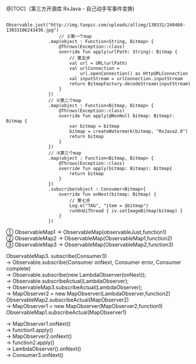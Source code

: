 @[TOC]（第三方开源库 RxJava - 自己动手写事件变换)

```
            Observable.just("http://img.taopic.com/uploads/allimg/130331/240460-13033106243430.jpg")
            		// ①第一个map
                .map(object : Function<String, Bitmap> {
                    @Throws(Exception::class)
                    override fun apply(urlPath: String): Bitmap {
                        // 第五步
                        val url = URL(urlPath)
                        val urlConnection =
                            url.openConnection() as HttpURLConnection
                        val inputStream = urlConnection.inputStream
                        return BitmapFactory.decodeStream(inputStream)
                    }
                })
                // ②第二个map
                .map(object : Function<Bitmap, Bitmap> {
                    @Throws(Exception::class)
                    override fun apply(@NonNull bitmap: Bitmap): Bitmap {
                        var bitmap = bitmap
                        bitmap = createWatermark(bitmap, "RxJava2.0")
                        return bitmap
                    }
                })
                // ③第三个map
                .map(object : Function<Bitmap, Bitmap> {
                    @Throws(Exception::class)
                    override fun apply(bitmap: Bitmap): Bitmap{
                        return bitmap
                    }
                })
                .subscribe(object : Consumer<Bitmap>{
                    override fun onNext(bitmap: Bitmap) {
                        // 第七步
                        Log.e("TAG", "item = $bitmap")
                        runOnUiThread { iv.setImageBitmap(bitmap) }
                    }
                })
```


①  ObservableMap1 ->  ObservableMap(observableJust,function1)  
②  ObservableMap2 ->  ObservableMap(ObservableMap1,function2)  
③  ObservableMap3 ->  ObservableMap(ObservableMap2,function3)  

ObservableMap3. subscribe(Consumer3)   
-> Observable.subscribe(Consumer<T> onNext, Consumer<T> error, Consumer<T> complete)   
-> Observable.subscribe(new LambdaObserver<T>(onNext));  
-> Observable.subscribeActual(LambdaObserver);  
-> ObservableMap3.subscribeActual(LambdaObserver);  
->  MapObserver2 = new MapObserver<T>(LambdaObserver,function2)  
	ObservableMap2.subscribeActual(MapObserver2)  
->  MapObserver1 = new MapObserver<T>(MapObserver2,function1)  
	ObservableMap1.subscribeActual(MapObserver1)
	  
-> MapObserver1.onNext()  
-> function1.apply()  
-> MapObserver2.onNext()  
-> function2.apply()  
-> LambdaObserver().onNext()  
-> Consumer3.onNext()  



































































 


      
     
 

